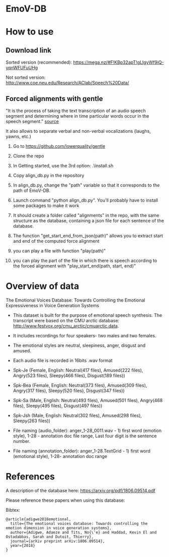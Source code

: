 # EmoV-DB


# How to use
## Download link
Sorted version (recommended):
https://mega.nz/#F!KBp32apT!gLIgyWf9iQ-yqnWFUFuUHg

Not sorted version:
http://www.coe.neu.edu/Research/AClab/Speech%20Data/

## Forced alignments with gentle
"It is the process of taking the text transcription of an audio speech segment and determining where in time particular words occur in the speech segment." [source](http://www.voxforge.org/home/docs/faq/faq/what-is-forced-alignment)

It also allows to separate verbal and non-verbal vocalizations (laughs, yawns, etc.)

1. Go to https://github.com/lowerquality/gentle
2. Clone the repo
3. In Getting started, use the 3rd option: .\install.sh
4. Copy align_db.py in the repository
5. In align_db.py, change the "path" variable so that it corresponds to the path of EmoV-DB. 
6. Launch command "python align_db.py". You'll probably have to install some packages to make it work
7. It should create a folder called "alignments" in the repo, with the same structure as the database, containing a json file for each sentence of the database.

8. The function "get_start_end_from_json(path)" allows you to extract start and end of the computed force alignment
9. you can play a file with function "play(path)"
10. you can play the part of the file in which there is speech according to the forced alignment with "play_start_end(path, start, end)"

# Overview of data

The Emotional Voices Database: Towards Controlling the Emotional Expressiveness in Voice Generation Systems

- This dataset is built for the purpose of emotional speech synthesis. The transcript were based on the CMU arctic database: http://www.festvox.org/cmu_arctic/cmuarctic.data.

- It includes recordings for four speakers- two males and two females.

- The emotional styles are neutral, sleepiness, anger, disgust and amused. 

- Each audio file is recorded in 16bits .wav format 

- Spk-Je (Female, English: Neutral(417 files), Amused(222 files), Angry(523 files), Sleepy(466 files), Disgust(189 files))
- Spk-Bea (Female, English: Neutral(373 files), Amused(309 files), Angry(317 files), Sleepy(520 files), Disgust(347 files))
- Spk-Sa (Male, English: Neutral(493 files), Amused(501 files), Angry(468 files), Sleepy(495 files), Disgust(497 files))
- Spk-Jsh (Male, English: Neutral(302 files), Amused(298 files), Sleepy(263 files))

- File naming (audio_folder): anger_1-28_0011.wav - 1) first word (emotion style), 1-28 - annotation doc file range, Last four digit is the sentence number. 

- File naming (annotation_folder): anger_1-28.TextGrid - 1) first word (emotional style), 1-28- annotation doc range

# References
A description of the database here:
https://arxiv.org/pdf/1806.09514.pdf

Please reference these papers when using this database:

Bibtex:
```
@article{adigwe2018emotional,
  title={The emotional voices database: Towards controlling the emotion dimension in voice generation systems},
  author={Adigwe, Adaeze and Tits, No{\'e} and Haddad, Kevin El and Ostadabbas, Sarah and Dutoit, Thierry},
  journal={arXiv preprint arXiv:1806.09514},
  year={2018}
}
```


